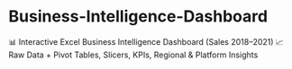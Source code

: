 # Business-Intelligence-Dashboard
📊 Interactive Excel Business Intelligence Dashboard (Sales 2018–2021) 📈 Raw Data + Pivot Tables, Slicers, KPIs, Regional &amp; Platform Insights
